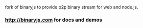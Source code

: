 fork of binaryjs to provide p2p binary stream for web and node.js.

### http://binaryjs.com for docs and demos
